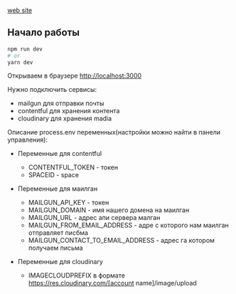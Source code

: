 [web site](https://mrdramm.netlify.app/)

## Начало работы

```bash
npm run dev
# or
yarn dev
```

Открываем в браузере [http://localhost:3000](http://localhost:3000)

Нужно подключить сервисы:
* mailgun для отправки почты
* contentful для хранения контента
* cloudinary для хранения madia 

Описание process.env переменных(настройки можно найти в панели управления):

* Переменные для contentful
  * CONTENTFUL_TOKEN - токен
  * SPACEID - space

* Переменные для маилган
  * MAILGUN_API_KEY - токен
  * MAILGUN_DOMAIN - имя нашего домена на маилган
  * MAILGUN_URL - адрес апи сервера малган
  * MAILGUN_FROM_EMAIL_ADDRESS - адре с которого нам маилган отправляет писбма
  * MAILGUN_CONTACT_TO_EMAIL_ADDRESS - адрес га котором получаем письма

* Переменные для cloudinary
  * IMAGECLOUDPREFIX в формате  https://res.cloudinary.com/[account name]/image/upload
